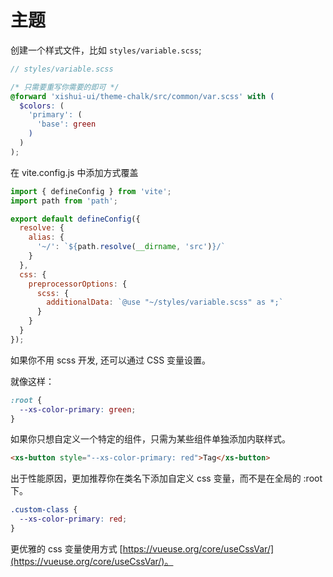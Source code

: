 # 主题

创建一个样式文件，比如 `styles/variable.scss`;

```scss
// styles/variable.scss

/* 只需要重写你需要的即可 */
@forward 'xishui-ui/theme-chalk/src/common/var.scss' with (
  $colors: (
    'primary': (
      'base': green
    )
  )
);
```

在 vite.config.js 中添加方式覆盖

```js
import { defineConfig } from 'vite';
import path from 'path';

export default defineConfig({
  resolve: {
    alias: {
      '~/': `${path.resolve(__dirname, 'src')}/`
    }
  },
  css: {
    preprocessorOptions: {
      scss: {
        additionalData: `@use "~/styles/variable.scss" as *;`
      }
    }
  }
});
```

如果你不用 scss 开发, 还可以通过 CSS 变量设置。

就像这样：

```css
:root {
  --xs-color-primary: green;
}
```

如果你只想自定义一个特定的组件，只需为某些组件单独添加内联样式。

```html
<xs-button style="--xs-color-primary: red">Tag</xs-button>
```

出于性能原因，更加推荐你在类名下添加自定义 css 变量，而不是在全局的 :root 下。

```css
.custom-class {
  --xs-color-primary: red;
}
```

更优雅的 css 变量使用方式 [https://vueuse.org/core/useCssVar/](https://vueuse.org/core/useCssVar/)。
